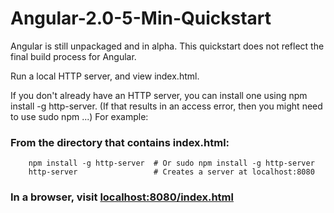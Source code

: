# Angular-2.0-5-Min-Quickstart
Angular is still unpackaged and in alpha. This quickstart does not reflect the final build process for Angular.

Run a local HTTP server, and view index.html.

If you don't already have an HTTP server, you can install one using npm install -g http-server. (If that results in an access error, then you might need to use sudo npm ...) For example:


### From the directory that contains index.html:


```
	npm install -g http-server  # Or sudo npm install -g http-server
	http-server                 # Creates a server at localhost:8080
```
### In a browser, visit [localhost:8080/index.html](localhost:8080/index.html)